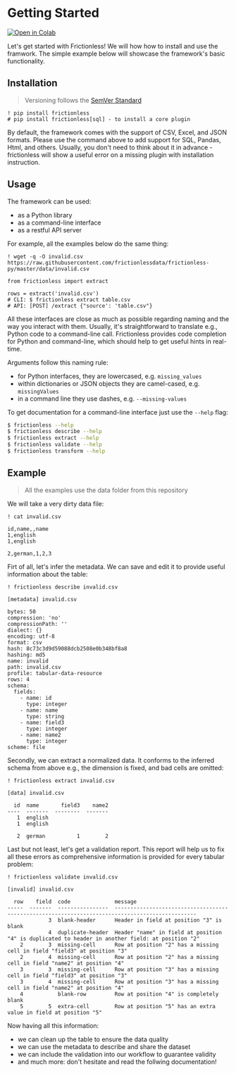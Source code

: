 # Getting Started

[![Open in Colab](https://colab.research.google.com/assets/colab-badge.svg)](https://colab.research.google.com/drive/1VyDx6C3pxF3Vab8MxH_sI86OTSNmYuDJ)



Let's get started with Frictionless! We will how how to install and use the framwork. The simple example below will showcase the framework's basic functionality.


## Installation

> Versioning follows the [SemVer Standard](https://semver.org/)





```
! pip install frictionless
# pip install frictionless[sql] - to install a core plugin
```


By default, the framework comes with the support of CSV, Excel, and JSON formats. Please use the command above to add support for SQL, Pandas, Html, and others. Usually, you don't need to think about it in advance - frictionless will show a useful error on a missing plugin with installation instruction.

## Usage

The framework can be used:
- as a Python library
- as a command-line interface
- as a restful API server

For example, all the examples below do the same thing:



```
! wget -q -O invalid.csv https://raw.githubusercontent.com/frictionlessdata/frictionless-py/master/data/invalid.csv
```


```
from frictionless import extract

rows = extract('invalid.csv')
# CLI: $ frictionless extract table.csv
# API: [POST] /extract {"source': 'table.csv"}
```

All these interfaces are close as much as possible regarding naming and the way you interact with them. Usually, it's straightforward to translate e.g., Python code to a command-line call. Frictionless provides code completion for Python and command-line, which should help to get useful hints in real-time.

Arguments follow this naming rule:
- for Python interfaces, they are lowercased, e.g. `missing_values`
- within dictionaries or JSON objects they are camel-cased, e.g. `missingValues`
- in a command line they use dashes, e.g. `--missing-values`

To get documentation for a command-line interface just use the `--help` flag:

```bash
$ frictionless --help
$ frictionless describe --help
$ frictionless extract --help
$ frictionless validate --help
$ frictionless transform --help
```


## Example

> All the examples use the data folder from this repository

We will take a very dirty data file:



```
! cat invalid.csv
```

    id,name,,name
    1,english
    1,english

    2,german,1,2,3


Firt of all, let's infer the metadata. We can save and edit it to provide useful information about the table:



```
! frictionless describe invalid.csv
```

    [metadata] invalid.csv

    bytes: 50
    compression: 'no'
    compressionPath: ''
    dialect: {}
    encoding: utf-8
    format: csv
    hash: 8c73c3d9d59088dcb2508e0b348bf8a8
    hashing: md5
    name: invalid
    path: invalid.csv
    profile: tabular-data-resource
    rows: 4
    schema:
      fields:
        - name: id
          type: integer
        - name: name
          type: string
        - name: field3
          type: integer
        - name: name2
          type: integer
    scheme: file


Secondly, we can extract a normalized data. It conforms to the inferred schema from above e.g., the dimension is fixed, and bad cells are omitted:



```
! frictionless extract invalid.csv
```

    [data] invalid.csv

      id  name       field3    name2
    ----  -------  --------  -------
       1  english
       1  english

       2  german          1        2


Last but not least, let's get a validation report. This report will help us to fix all these errors as comprehensive information is provided for every tabular problem:



```
! frictionless validate invalid.csv
```

    [invalid] invalid.csv

      row    field  code              message
    -----  -------  ----------------  ------------------------------------------------------------------------------------------------
                 3  blank-header      Header in field at position "3" is blank
                 4  duplicate-header  Header "name" in field at position "4" is duplicated to header in another field: at position "2"
        2        3  missing-cell      Row at position "2" has a missing cell in field "field3" at position "3"
        2        4  missing-cell      Row at position "2" has a missing cell in field "name2" at position "4"
        3        3  missing-cell      Row at position "3" has a missing cell in field "field3" at position "3"
        3        4  missing-cell      Row at position "3" has a missing cell in field "name2" at position "4"
        4           blank-row         Row at position "4" is completely blank
        5        5  extra-cell        Row at position "5" has an extra value in field at position "5"


Now having all this information:
- we can clean up the table to ensure the data quality
- we can use the metadata to describe and share the dataset
- we can include the validation into our workflow to guarantee validity
- and much more: don't hesitate and read the follwing documentation!
